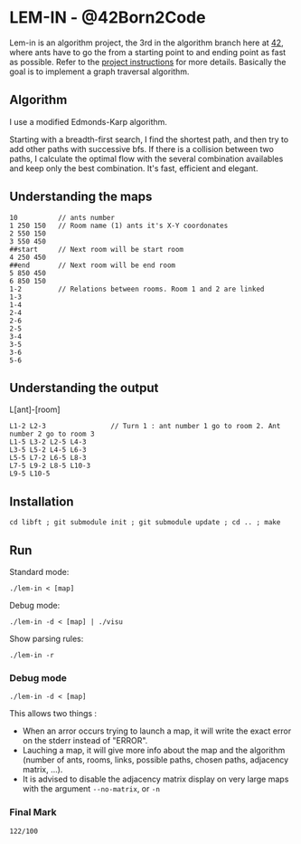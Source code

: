 # LEM-IN - @42Born2Code

Lem-in is an algorithm project, the 3rd in the algorithm branch here at [42][2], where ants have to go the from a starting point to and ending point as fast as possible. Refer to the [project instructions][1] for more details. Basically the goal is to implement a graph traversal algorithm.

## Algorithm

I use a modified Edmonds-Karp algorithm.

Starting with a breadth-first search, I find the shortest path, and then try to add other paths with successive bfs. If there is a collision between two paths, I calculate the optimal flow with the several combination availables and keep only the best combination. It's fast, efficient and elegant.

## Understanding the maps

```
10          // ants number
1 250 150   // Room name (1) ants it's X-Y coordonates
2 550 150
3 550 450
##start     // Next room will be start room
4 250 450
##end       // Next room will be end room
5 850 450
6 850 150
1-2         // Relations between rooms. Room 1 and 2 are linked
1-3
1-4
2-4
2-6
2-5
3-4
3-5
3-6
5-6
```

## Understanding the output

L[ant]-[room]
```
L1-2 L2-3                // Turn 1 : ant number 1 go to room 2. Ant number 2 go to room 3
L1-5 L3-2 L2-5 L4-3
L3-5 L5-2 L4-5 L6-3
L5-5 L7-2 L6-5 L8-3
L7-5 L9-2 L8-5 L10-3
L9-5 L10-5
```

## Installation

`cd libft ; git submodule init ; git submodule update ; cd .. ; make`

## Run

Standard mode: 

`./lem-in < [map]`

Debug mode:

`./lem-in -d < [map] | ./visu`

Show parsing rules:

`./lem-in -r`

### Debug mode

`./lem-in -d < [map]`

This allows two things : 
- When an arror occurs trying to launch a map, it will write the exact error on the stderr instead of "ERROR".
- Lauching a map, it will give more info about the map and the algorithm (number of ants, rooms, links, possible paths, chosen paths, adjacency matrix, ...).
- It is advised to disable the adjacency matrix display on very large maps with the argument `--no-matrix`, or `-n`

### Final Mark

`122/100`

[1]: https://github.com/jon-finkel/lem-in/blob/master/project_instructions/lem-in.en.pdf "Lem-in PDF"
[2]: http://42.fr "42 Paris"
